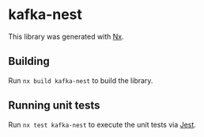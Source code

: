 # kafka-nest

This library was generated with [Nx](https://nx.dev).

## Building

Run `nx build kafka-nest` to build the library.

## Running unit tests

Run `nx test kafka-nest` to execute the unit tests via [Jest](https://jestjs.io).
